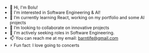 

<!--
**BoluKay/Bolukay** is a ✨ _special_ ✨ repository because its `README.md` (this file) appears on your GitHub profile.


Here are some ideas to get you started: -->

- 👋 Hi, I'm Bolu!
- 👀 I'm interested in Software Engineering & AI!
- 🌱 I’m currently learning React, working on my portfolio and some AI projects
- 👯 I’m looking to collaborate on innovative projects
- 🤔 I'm actively seeking roles in Software Engineering.
- 📫 You can reach me at my email: barntife@gmail.com
- ⚡ Fun fact: I love going to concerts




